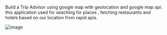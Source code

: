 Build a Trip Advisor using google map with geolocation and google map api. this application used for seaching for places , fetching restaurants and hotels based on our location from rapid apis.




![image](https://github.com/aniketroy11/Trip-Adviser/assets/118362716/4073d498-edcb-4b61-96d3-2bbd4e889237)
